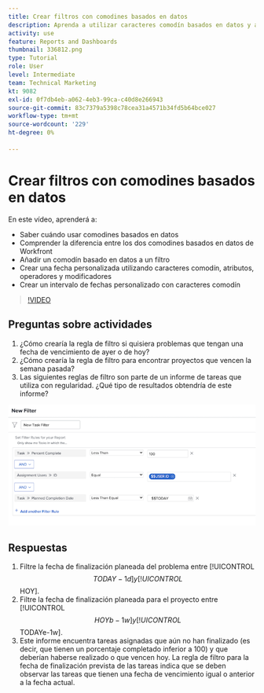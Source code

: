 ```yaml
---
title: Crear filtros con comodines basados en datos
description: Aprenda a utilizar caracteres comodín basados en datos y a crear un filtro con un comodín basado en datos en [!DNL  Workfront].
activity: use
feature: Reports and Dashboards
thumbnail: 336812.png
type: Tutorial
role: User
level: Intermediate
team: Technical Marketing
kt: 9082
exl-id: 0f7db4eb-a062-4eb3-99ca-c40d8e266943
source-git-commit: 83c7379a5398c78cea31a4571b34fd5b64bce027
workflow-type: tm+mt
source-wordcount: '229'
ht-degree: 0%

---
```


# Crear filtros con comodines basados en datos

En este vídeo, aprenderá a:

* Saber cuándo usar comodines basados en datos
* Comprender la diferencia entre los dos comodines basados en datos de Workfront
* Añadir un comodín basado en datos a un filtro
* Crear una fecha personalizada utilizando caracteres comodín, atributos, operadores y modificadores
* Crear un intervalo de fechas personalizado con caracteres comodín

>[!VIDEO](https://video.tv.adobe.com/v/336812/?quality=12)

## Preguntas sobre actividades

1. ¿Cómo crearía la regla de filtro si quisiera problemas que tengan una fecha de vencimiento de ayer o de hoy?
1. ¿Cómo crearía la regla de filtro para encontrar proyectos que vencen la semana pasada?
1. Las siguientes reglas de filtro son parte de un informe de tareas que utiliza con regularidad. ¿Qué tipo de resultados obtendría de este informe?

![Una imagen de la pantalla para crear un filtro de tareas con un comodín basado en datos](assets/date-wildcard-answer-1.png)

## Respuestas

1. Filtre la fecha de finalización planeada del problema entre [!UICONTROL $$TODAY-1d] y [!UICONTROL $$HOY].
1. Filtre la fecha de finalización planeada para el proyecto entre [!UICONTROL $$HOYb-1w] y [!UICONTROL $$TODAYe-1w].
1. Este informe encuentra tareas asignadas que aún no han finalizado (es decir, que tienen un porcentaje completado inferior a 100) y que deberían haberse realizado o que vencen hoy. La regla de filtro para la fecha de finalización prevista de las tareas indica que se deben observar las tareas que tienen una fecha de vencimiento igual o anterior a la fecha actual.
